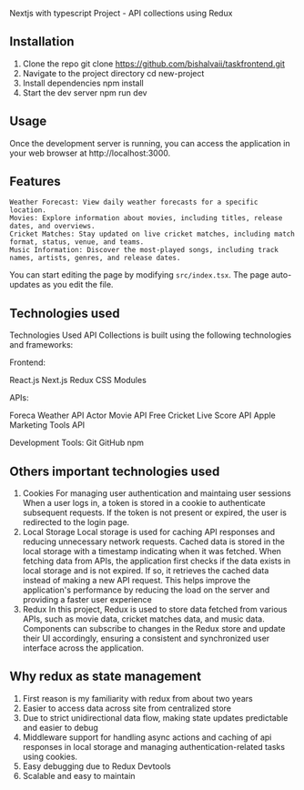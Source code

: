 Nextjs with typescript Project - API collections using Redux 

## Installation
1. Clone the repo 
    git clone https://github.com/bishalvaii/taskfrontend.git
2. Navigate to the project directory
    cd new-project
3. Install dependencies
    npm install
4. Start the dev server
    npm run dev        

## Usage

Once the development server is running, you can access the application in your web browser at http://localhost:3000.


## Features
    Weather Forecast: View daily weather forecasts for a specific location.
    Movies: Explore information about movies, including titles, release dates, and overviews.
    Cricket Matches: Stay updated on live cricket matches, including match format, status, venue, and teams.
    Music Information: Discover the most-played songs, including track names, artists, genres, and release dates.


You can start editing the page by modifying `src/index.tsx`. The page auto-updates as you edit the file.

## Technologies used
Technologies Used
API Collections is built using the following technologies and frameworks:

Frontend:

React.js
Next.js
Redux
CSS Modules

APIs:

Foreca Weather API
Actor Movie API
Free Cricket Live Score API
Apple Marketing Tools API

Development Tools:
Git
GitHub
npm

## Others important technologies used
1. Cookies
    For managing user authentication and maintaing user sessions
    When a user logs in, a token is stored in a cookie to authenticate subsequent requests.
    If the token is not present or expired, the user is redirected to the login page.
2. Local Storage
    Local storage is used for caching API responses and reducing unnecessary network requests.
    Cached data is stored in the local storage with a timestamp indicating when it was fetched.
    When fetching data from APIs, the application first checks if the data exists in local storage and is not expired. If so, it retrieves the cached data instead of making a new API request.
    This helps improve the application's performance by reducing the load on the server and providing a faster user experience
3. Redux 
    In this project, Redux is used to store data fetched from various APIs, such as movie data, cricket matches data, and music data.
    Components can subscribe to changes in the Redux store and update their UI accordingly, ensuring a consistent and synchronized user interface across the application.

## Why redux as state management
 1. First reason is my familiarity with redux from about two years
 2. Easier to access data across site from centralized store
 3. Due to strict unidirectional data flow, making state updates predictable and easier to debug
 4. Middleware support for handling async actions and caching of api responses in  local storage and managing authentication-related tasks using cookies.
 5. Easy debugging due to Redux Devtools
 6. Scalable and easy to maintain
